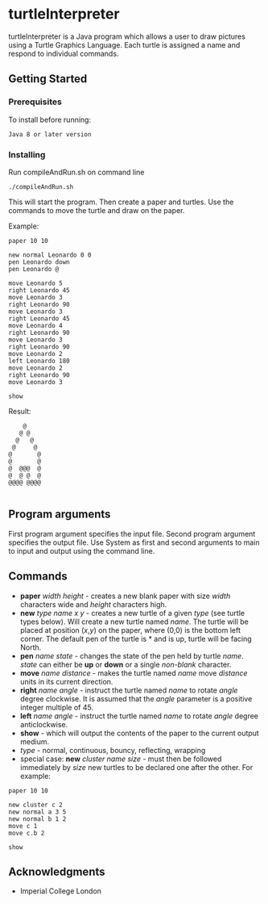 # turtleInterpreter

turtleInterpreter is a Java program which allows a user to draw pictures using a Turtle Graphics Language. Each turtle is assigned a name and respond to individual commands.

## Getting Started

### Prerequisites

To install before running:

```
Java 8 or later version
```

### Installing

Run compileAndRun.sh on command line

```
./compileAndRun.sh
```
This will start the program. Then create a paper and turtles.
Use the commands to move the turtle and draw on the paper.

Example:

```
paper 10 10

new normal Leonardo 0 0
pen Leonardo down
pen Leonardo @

move Leonardo 5
right Leonardo 45
move Leonardo 3
right Leonardo 90
move Leonardo 3
right Leonardo 45
move Leonardo 4
right Leonardo 90
move Leonardo 3
right Leonardo 90
move Leonardo 2
left Leonardo 180
move Leonardo 2
right Leonardo 90
move Leonardo 3

show
```
Result:

```
    @     
   @ @    
  @   @   
 @     @  
@       @
@       @
@  @@@  @
@  @ @  @
@@@@ @@@@


```

## Program arguments

First program argument specifies the input file.
Second program argument specifies the output file.
Use System as first and second arguments to main to input and output using the command line.

## Commands

* **paper** *width* *height* - creates a new blank paper with size *width* characters wide and *height* characters high.
* **new** *type* *name* *x* *y* - creates a new turtle of a given *type* (see turtle types below). Will create a new turtle named *name*. The turtle will be placed at position (*x*,*y*) on the paper, where (0,0) is the bottom left corner. The default pen of the turtle is * and is up, turtle will be facing North.
* **pen** *name* *state* - changes the state of the pen held by turtle *name*. *state* can either be **up** or **down** or a single *non-blank* character.
* **move** *name* *distance* - makes the turtle named *name* move *distance* units in its current direction.
* **right** *name* *angle* - instruct the turtle named *name* to rotate *angle* degree clockwise. It is assumed that the *angle* parameter is a positive integer multiple of 45.
* **left** *name* *angle* - instruct the turtle named *name* to rotate *angle* degree anticlockwise.
* **show** - which will output the contents of the paper to the current output medium.
* *type* - normal, continuous, bouncy, reflecting, wrapping
* special case: **new** *cluster* *name* *size* - must then be followed immediately by *size* new turtles to be declared one after the other. For example: 

```
paper 10 10

new cluster c 2
new normal a 3 5
new normal b 1 2
move c 1
move c.b 2

show
```

## Acknowledgments

* Imperial College London
